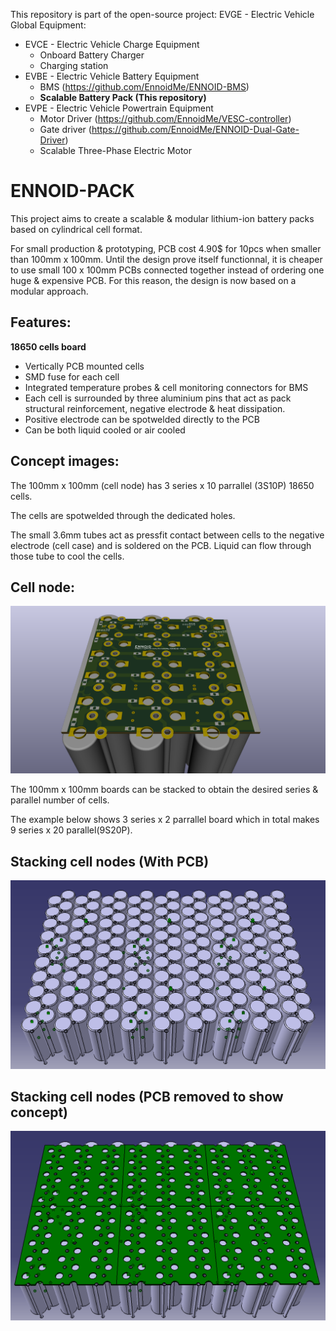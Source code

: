 This repository is part of the open-source project: EVGE - Electric Vehicle Global Equipment:

- EVCE - Electric Vehicle Charge Equipment
  - Onboard Battery Charger
  - Charging station
- EVBE - Electric Vehicle Battery Equipment 
  - BMS (https://github.com/EnnoidMe/ENNOID-BMS)
  - **Scalable Battery Pack (This repository)**
- EVPE - Electric Vehicle Powertrain Equipment
  - Motor Driver (https://github.com/EnnoidMe/VESC-controller)
  - Gate driver (https://github.com/EnnoidMe/ENNOID-Dual-Gate-Driver)
  - Scalable Three-Phase Electric Motor

# ENNOID-PACK

This project aims to create a scalable & modular lithium-ion battery packs based on cylindrical cell format.

For small production & prototyping, PCB cost 4.90$ for 10pcs when smaller than 100mm x 100mm. Until the design prove itself functionnal, it is cheaper to use small 100 x 100mm PCBs connected together instead of ordering one huge & expensive PCB. For this reason, the design is now based on a modular approach.

## Features:

**18650 cells board**
- Vertically PCB mounted cells
- SMD fuse for each cell
- Integrated temperature probes & cell monitoring connectors for BMS
- Each cell is surrounded by three aluminium pins that act as pack structural reinforcement, negative electrode & heat dissipation.
- Positive electrode can be spotwelded directly to the PCB
- Can be both liquid cooled or air cooled
 

## Concept images:

The 100mm x 100mm (cell node) has 3 series x 10 parrallel (3S10P) 18650 cells. 

The cells are spotwelded through the dedicated holes.

The small 3.6mm tubes act as pressfit contact between cells to the negative electrode (cell case) and is soldered on the PCB. Liquid can flow through those tube to cool the cells.

## Cell node:
![alt text](PIC/Node.png)

The 100mm x 100mm boards can be stacked to obtain the desired series & parallel number of cells.

The example below shows 3 series x 2 parrallel board which in total makes 9 series x 20 parallel(9S20P).


## Stacking cell nodes (With PCB)
![alt text](PIC/No_PCB.png)

## Stacking cell nodes (PCB removed to show concept)
![alt text](PIC/With_PCB.png)
